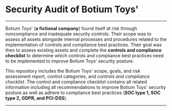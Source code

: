 # Security Audit of Botium Toys'

---

Botium Toys' (**a fictional company**) found itself at risk through noncompliance and inadequate security controls. Their scope was to assess all assets alongside internal processes and procedures related to the implementation of controls and compliance best practices. Their goal was then to assess existing assets and complete the **controls and compliance checklist** to determine which controls and compliance best practices need to be implemented to improve Botium Toys’ security posture. 

This repository includes the Botium Toys' scope, goals, and risk assessment report, control categories, and *controls and compliance checklist*. The control and compliance checklist contains all related information including all recommendations to improve Botium Toys' security posture as well as adhere to compliance best practices (**SOC type 1, SOC type 2, GDPR, and PCI-DSS**).

---
